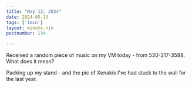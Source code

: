 ```yaml
---
title: "May 13, 2024"
date: 2024-05-13
tags: ['1min']
layout: minute.njk
postnumber: 134

---
```


Received a random piece of music on my VM today - from 530-217-3588. What does it mean?

Packing up my stand - and the pic of Xenakis I've had stuck to the wall for the last year. 


